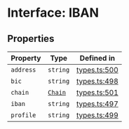 # Interface: IBAN

## Properties

| Property | Type | Defined in |
| ------ | ------ | ------ |
| `address` | `string` | [types.ts:500](https://github.com/monerium/js-monorepo/blob/main/packages/sdk/src/types.ts#L500) |
| `bic` | `string` | [types.ts:498](https://github.com/monerium/js-monorepo/blob/main/packages/sdk/src/types.ts#L498) |
| `chain` | [`Chain`](/docs/packages/sdk/type-aliases/Chain.md) | [types.ts:501](https://github.com/monerium/js-monorepo/blob/main/packages/sdk/src/types.ts#L501) |
| `iban` | `string` | [types.ts:497](https://github.com/monerium/js-monorepo/blob/main/packages/sdk/src/types.ts#L497) |
| `profile` | `string` | [types.ts:499](https://github.com/monerium/js-monorepo/blob/main/packages/sdk/src/types.ts#L499) |
